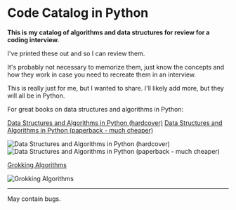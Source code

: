 # Code Catalog in Python

**This is my catalog of algorithms and data structures for review for a coding 
interview.**

I've printed these out and so I can review them.

It's probably not necessary to memorize them, just know the concepts and how 
they work in case you need to recreate them in an interview.

This is really just for me, but I wanted to share. I'll likely add more, but 
they will all be in Python.

For great books on data structures and algorithms in Python:

[Data Structures and Algorithms in Python (hardcover)](https://www.amazon.com/Structures-Algorithms-Python-Michael-Goodrich/dp/1118290275)
[Data Structures and Algorithms in Python (paperback - much cheaper)](https://www.amazon.com/Structures-Algorithms-Python-Michael-Goodrich/dp/812656217X/)

![Data Structures and Algorithms in Python (hardcover)](https://dng5l3qzreal6.cloudfront.net/2016/Nov/Screen_Shot_2016_11_13_at_2_59_29_PM-1479077859506.png)
![Data Structures and Algorithms in Python (paperback - much cheaper)](https://dng5l3qzreal6.cloudfront.net/2016/Nov/Screen_Shot_2016_11_13_at_2_59_47_PM-1479077884374.png)

[Grokking Algorithms](https://www.amazon.com/Grokking-Algorithms-illustrated-programmers-curious/dp/1617292230/)

![Grokking Algorithms](https://dng5l3qzreal6.cloudfront.net/2016/Nov/Screen_Shot_2016_11_13_at_2_57_32_PM-1479077705444.png)

---

May contain bugs.